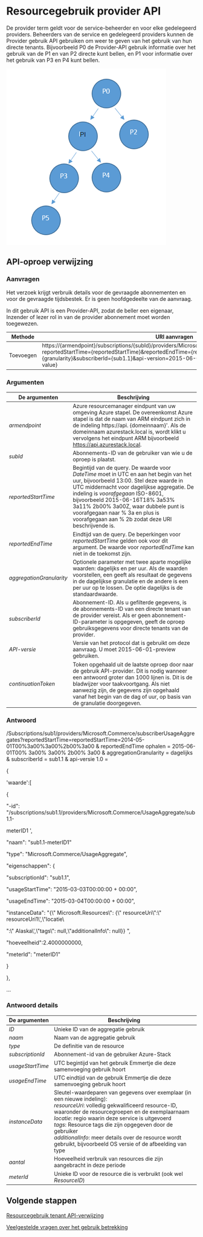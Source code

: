<properties
    pageTitle="Provider Resourcegebruik API | Microsoft Azure"
    description="Overzicht van Resourcegebruik API, waarin informatie over het gebruik van de Azure stapel ophalen."
    services="azure-stack"
    documentationCenter=""
    authors="AlfredoPizzirani"
    manager="byronr"
    editor=""/>

<tags
    ms.service="azure-stack"
    ms.workload="na"
    ms.tgt_pltfrm="na"
    ms.devlang="na"
    ms.topic="article"
    ms.date="10/18/2016"
    ms.author="alfredop"/>

# <a name="provider-resource-usage-api"></a>Resourcegebruik provider API

De provider term geldt voor de service-beheerder en voor elke gedelegeerd providers. Beheerders van de service en gedelegeerd providers kunnen de Provider gebruik API gebruiken om weer te geven van het gebruik van hun directe tenants. Bijvoorbeeld P0 de Provider-API gebruik informatie over het gebruik van de P1 en van P2 directe kunt bellen, en P1 voor informatie over het gebruik van P3 en P4 kunt bellen.

![Conceptueel model van provider-hiërarchie](media/azure-stack-provider-resource-api/image1.png)


## <a name="api-call-reference"></a>API-oproep verwijzing

### <a name="request"></a>Aanvragen

Het verzoek krijgt verbruik details voor de gevraagde abonnementen en voor de gevraagde tijdsbestek. Er is geen hoofdgedeelte van de aanvraag.

In dit gebruik API is een Provider-API, zodat de beller een eigenaar, Inzender of lezer rol in van de provider abonnement moet worden toegewezen.

| **Methode**  | **URI aanvragen** |
| ------------ | ------------------------------------------------------------------------------------------------------------------------------------------------------------------------------------------------------------------------------------------------------------------------------------------------------ |
|  Toevoegen        | https://{armendpoint}/subscriptions/{subId}/providers/Microsoft.Commerce/subscriberUsageAggregates?reportedStartTime={reportedStartTime}&reportedEndTime={reportedEndTime}&aggregationGranularity={granularity}&subscriberId={sub1.1}&api-version=2015-06-01-preview&continuationToken={token-value} |

### <a name="arguments"></a>Argumenten

| **De argumenten**              | **Beschrijving** |
| -------------------------- | --------------------------------------------------------------------------------------------------------------------------------------------------------------------------------------------------------------------------------------------------------------------------------------------------------------------------------------------------------- |
| *armendpoint*             | Azure resourcemanager eindpunt van uw omgeving Azure stapel. De overeenkomst Azure stapel is dat de naam van ARM eindpunt zich in de indeling https://api. {domeinnaam}'. Als de domeinnaam azurestack.local is, wordt klikt u vervolgens het eindpunt ARM bijvoorbeeld https://api.azurestack.local. |
| *subId*                   | Abonnements-ID van de gebruiker van wie u de oproep is plaatst. |
| *reportedStartTime*       | Begintijd van de query. De waarde voor *DateTime* moet in UTC en aan het begin van het uur, bijvoorbeeld 13:00. Stel deze waarde in UTC middernacht voor dagelijkse aggregatie. De indeling is *voorafgegaan* ISO-8601, bijvoorbeeld 2015-06-16T18% 3a53% 3a11% 2b00% 3a00Z, waar dubbele punt is voorafgegaan naar % 3a en plus is voorafgegaan aan % 2b zodat deze URI beschrijvende is. |
| *reportedEndTime*         | Eindtijd van de query. De beperkingen voor *reportedStartTime* gelden ook voor dit argument. De waarde voor *reportedEndTime* kan niet in de toekomst zijn. |
| *aggregationGranularity*  | Optionele parameter met twee aparte mogelijke waarden: dagelijks en per uur. Als de waarden voorstellen, een geeft als resultaat de gegevens in de dagelijkse granulatie en de andere is een per uur op te lossen. De optie dagelijks is de standaardwaarde. |
| *subscriberId*            | Abonnement-ID. Als u gefilterde gegevens, is de abonnements-ID van een directe tenant van de provider vereist. Als er geen abonnement-ID-parameter is opgegeven, geeft de oproep gebruiksgegevens voor directe tenants van de provider. |
| *API-versie*             | Versie van het protocol dat is gebruikt om deze aanvraag. U moet 2015-06-01-preview gebruiken. |
| *continuationToken*       | Token opgehaald uit de laatste oproep door naar de gebruik API-provider. Dit is nodig wanneer een antwoord groter dan 1000 lijnen is. Dit is de bladwijzer voor taakvoortgang. Als niet aanwezig zijn, de gegevens zijn opgehaald vanaf het begin van de dag of uur, op basis van de granulatie doorgegeven. |



### <a name="response"></a>Antwoord

/Subscriptions/sub1/providers/Microsoft.Commerce/subscriberUsageAggregates?reportedStartTime=reportedStartTime=2014-05-01T00%3a00%3a00%2b00%3a00 & reportedEndTime ophalen = 2015-06-01T00% 3a00% 3a00% 2b00% 3a00 & aggregationGranularity = dagelijks & subscriberId = sub1.1 & api-versie 1.0 =

{

'waarde':\[

{

"-id": "/subscriptions/sub1.1/providers/Microsoft.Commerce/UsageAggregate/sub1.1-

meterID1 ',

"naam": "sub1.1-meterID1"

"type": "Microsoft.Commerce/UsageAggregate",

"eigenschappen": {

"subscriptionId": "sub1.1",

"usageStartTime": "2015-03-03T00:00:00 + 00:00",

"usageEndTime": "2015-03-04T00:00:00 + 00:00",

"instanceData": "{\\" Microsoft.Resources\\": {\\" resourceUri\\":\\" resourceUri1\\',\\"locatie\\

":\\" Alaska\\',\\"tags\\": null,\\"additionalInfo\\": null}} ",

"hoeveelheid":2.4000000000,

"meterId": "meterID1"

}

},

…

### <a name="response-details"></a>Antwoord details


| **De argumenten**       | **Beschrijving**
| ------------------ | ------------------------------------------------------------------------------------------------------------- |
| *ID*               | Unieke ID van de aggregatie gebruik
| *naam*             | Naam van de aggregatie gebruik
| *type*             | De definitie van de resource
| *subscriptionId*   | Abonnement-id van de gebruiker Azure-Stack
| *usageStartTime*   | UTC begintijd van het gebruik Emmertje die deze samenvoeging gebruik hoort
| *usageEndTime*     | UTC eindtijd van de gebruik Emmertje die deze samenvoeging gebruik hoort
| *instanceData*     | Sleutel-waardeparen van gegevens over exemplaar (in een nieuwe indeling):<br> *resourceUri*: volledig gekwalificeerd resource-ID, waaronder de resourcegroepen en de exemplaarnaam <br> *locatie*: regio waarin deze service is uitgevoerd <br> *tags*: Resource tags die zijn opgegeven door de gebruiker <br> *additionalInfo*: meer details over de resource wordt gebruikt, bijvoorbeeld OS versie of de afbeelding van type |
| *aantal*         | Hoeveelheid verbruik van resources die zijn aangebracht in deze periode |
| *meterId*          | Unieke ID voor de resource die is verbruikt (ook wel *ResourceID*) |

## <a name="next-steps"></a>Volgende stappen

[Resourcegebruik tenant API-verwijzing](azure-stack-tenant-resource-usage-api.md)

[Veelgestelde vragen over het gebruik betrekking](azure-stack-usage-related-faq.md)
